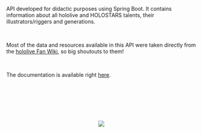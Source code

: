 API developed for didactic purposes using Spring Boot. It contains information about all hololive and HOLOSTARS talents, their illustrators/riggers and generations.

<br>

Most of the data and resources available in this API were taken directly from the [hololive Fan Wiki](https://hololive.wiki/wiki/Main_Page), so big shoutouts to them!

<br>

The documentation is available right [here](https://documenter.getpostman.com/view/26593368/2s93XzwMzz).

<br>
<br>
<br>
<br>
<br>

<p align="center">
    <img src="https://i.imgur.com/DLV0l8f.jpg">
</p>